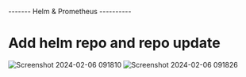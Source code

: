 ------- Helm & Prometheus ----------
# Add helm repo and repo update
![Screenshot 2024-02-06 091810](https://github.com/anis-vahora/BCDV-4032-BLDG-Scalable-Blockchain-Apps/assets/58881736/abae4695-063e-4d3f-99ad-47e92d38b5af)
![Screenshot 2024-02-06 091826](https://github.com/anis-vahora/BCDV-4032-BLDG-Scalable-Blockchain-Apps/assets/58881736/9ceab5fd-3f2b-4f08-b0a0-d6a787fbb941)
